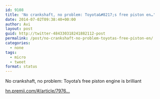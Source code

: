 ```yaml
---
id: 9108
title: 'No crankshaft, no problem: Toyota&#8217;s free piston en…'
date: 2014-07-02T09:38:40+00:00
author: Avi
layout: post
guid: http://twitter-484330318241882112-post
permalink: /post/no-crankshaft-no-problem-toyotas-free-piston-en/
categories:
  - none
tags:
  - micro
  - tweet
format: status
---
```

No crankshaft, no problem: Toyota&#8217;s free piston engine is brilliant
  
[hn.premii.com/#/article/7976…](http://hn.premii.com/#/article/7976445)